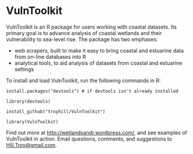 # VulnToolkit 

VulnToolkit is an R package for users working with coastal datasets. Its primary goal is to advance analysis of coastal wetlands and their vulnerability to sea-level rise. The package has two emphases: 

* web scrapers, built to make it easy to bring coastal and estuarine data from on-line databases into R
* analytical tools, to aid analysis of datasets from coastal and estuarine settings



To install and load VulnToolkit, run the following commands in R:

    install.packages("devtools") # if devtools isn't already installed

    library(devtools)

`install_github("troyhill/VulnToolkit")`

`library(VulnToolkit)`


Find out more at http://wetlandsandr.wordpress.com/, and see examples of VulnToolkit in action. Email questions, comments, and suggestions to Hill.Troy@gmail.com.